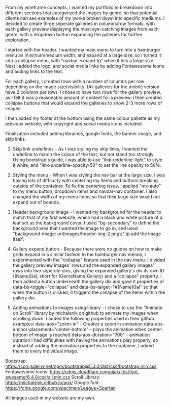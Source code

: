 <!-- The process behind building my website -->
From my wireframe concepts, I wanted my portfolio to breakdown into different sections that categorized the images by genre, so that potential clients can see examples of my works broken down into specific mediums. I decided to create three seperate galleries in columns/row formats, with each gallery preview displaying the most eye-catching images from each genre, with a dropdown button expanding the galleries for further exploration. 

I started with the header. I wanted my main menu to turn into a hamburger menu an minimum/medium width, and expand at a large size, so I turned it into a collapse menu, with "navbar-expand-lg" when it hits a large size. Next I added the logo, and social media links by adding Fontawesome Icons and adding links to the text. 

For each gallery, I created rows with a number of columns per row depending on the image size/visibility. (All galleries for the mobile version have 2 columns per row). I chose to have two rows for the gallery preview, as I felt it was a reasonable amount of content for a preview. I then created collapse buttons that would expand the galleries to show 2-3 more rows of images. 

I then added my footer at the bottom using the same colour pallette as my previous website, with copyright and social media icons included.

Finalization included adding librairies, google fonts, the banner image, and skip links. 


<!-- Challenges faced -->
1. Skip link underlines - As I was styling my skip links, I wanted the underline to match the colour of the text, but not stand too strongly. Using bootstrap's guide, I was able to use "link-underline-light" to style it white, and "link-underline-opacity-50" to set the line opacity to 50%.

2. Styling the menu - When I was styling the nav bar at the large size, I was having lots of difficulty with centering my items and buttons breaking outside of the container. To fix the centering issue, I applied "mx-auto" to my menu button, dropdown items and navbar-nav container. I also changed the width of my menu items so that their large size would not expand out of bounds.

3. Header background image - I wanted my background for the header to match that of my first website, which had a black and white picture of a leaf set as the background cover. I used "bg-secondary" to define the background area that I wanted the image to go in, and used "background-image: url(images/header-img-2.png);" tp add the image itself.

4. Gallery expand button - Because there were no guides on how to make grids expand in a similar fashion to the hamburger nav menus, I experimented with the "collapse" feature used in the nav menu. I divided the gallery preview images' rows and the expanded gallery images' rows into two seperate divs, giving the expanded gallery's div its own ID ([Name]Gal, short for [GenreName]Gallery) and a "collapse" property. I then added a button underneath the gallery div and gave it properties of data-bs-toggle="collapse" and data-bs-target="#[Name]Gal" so that when the button is clicked, it triggerd the collapse of the items within the gallery div.

5. Adding animations to images using library - I chose to use the "Animate on Scroll" library by michalsnik on github to animate my images when scrolling down. I added the following properties used in their github examples:
    data-aos="zoom-in" - Creates a zoom in animation 
    data-aos-anchor-placement="center-bottom" - plays the animation when center-bottom of image is reached
    data-aos-duration="700" - animation duration
I had difficulties with having the animations play properly, so instead of adding the animation properties to the container, I added them to every individual image.


<!-- Sources -->
Bootstrap: https://cdn.jsdelivr.net/npm/bootstrap@5.3.0/dist/css/bootstrap.min.css
Fontawesome Icons: https://cdnjs.cloudflare.com/ajax/libs/font-awesome/6.4.0/css/all.min.css
Scroll Library: https://michalsnik.github.io/aos/
Google font: https://fonts.google.com/specimen/League+Spartan

All images used in my website are my own.